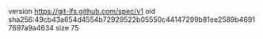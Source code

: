 version https://git-lfs.github.com/spec/v1
oid sha256:49cb43a654d4554b72929522b05550c44147299b81ee2589b46917697a9a4634
size 75
